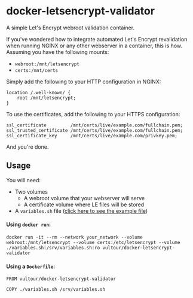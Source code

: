 # docker-letsencrypt-validator
A simple Let's Encrypt webroot validation container.

If you've wondered how to integrate automated Let's Encrypt revalidation when running NGINX or any other webserver in a container, this is how.
Assuming you have the following mounts:
* `webroot:/mnt/letsencrypt`
* `certs:/mnt/certs`

Simply add the following to your HTTP configuration in NGINX:
```
location /.well-known/ {
    root /mnt/letsencrypt;
}
```
To use the certificates, add the following to your HTTPS configuration:
```
ssl_certificate         /mnt/certs/live/example.com/fullchain.pem;
ssl_trusted_certificate /mnt/certs/live/example.com/fullchain.pem;
ssl_certificate_key     /mnt/certs/live/example.com/privkey.pem;
```
And you're done.

## Usage
You will need:
* Two volumes
  * A webroot volume that your webserver will serve
  * A certificate volume where LE files will be stored
* A `variables.sh` file ([click here to see the example file](https://gitlab.com/vultour/docker-letsencrypt-validator/blob/master/variables.sh))

#### Using `docker run`:
`docker run -it --rm --network your_network --volume webroot:/mnt/letsencrypt --volume certs:/etc/letsencrypt --volume ./variables.sh:/srv/variables.sh:ro vultour/docker-letsencrypt-validator`

#### Using a `Dockerfile`:
```
FROM vultour/docker-letsencrypt-validator

COPY ./variables.sh /srv/variables.sh
```
